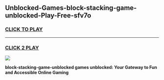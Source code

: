 
## Unblocked-Games-block-stacking-game-unblocked-Play-Free-sfv7o
<h3>
<a href="https://premium76.site?title=block-stacking-game-unblocked&ref=09A">CLICK TO PLAY</a></h3>
<hr>

<h3>
<a href="https://premium76.site?title=block-stacking-game-unblocked&ref=09A">CLICK 2 PLAY</a>
  
</h3>

<a href="https://premium76.site?title=block-stacking-game-unblocked&ref=09A"><img src="https://clearcache.store/games.png"></a>


**block-stacking-game-unblocked games unblocked: Your Gateway to Fun and Accessible Online Gaming**
